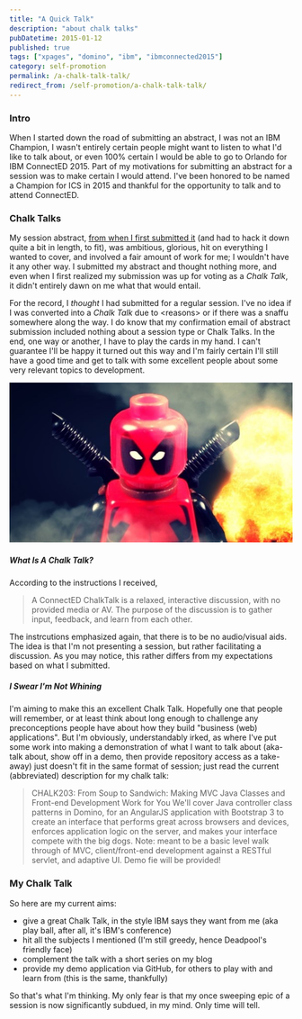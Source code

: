 ```yaml
---
title: "A Quick Talk"
description: "about chalk talks"
pubDatetime: 2015-01-12
published: true
tags: ["xpages", "domino", "ibm", "ibmconnected2015"]
category: self-promotion
permalink: /a-chalk-talk-talk/
redirect_from: /self-promotion/a-chalk-talk-talk/
---
```


### Intro

When I started down the road of submitting an abstract, I was not an IBM Champion, I wasn't entirely certain people might want to listen to what I'd like to talk about, or even 100% certain I would be able to go to Orlando for IBM ConnectED 2015. Part of my motivations for submitting an abstract for a session was to make certain I would attend. I've been honored to be named a Champion for ICS in 2015 and thankful for the opportunity to talk and to attend ConnectED.

### Chalk Talks

My session abstract, [from when I first submitted it](/self-promotion/vote-for-me/) (and had to hack it down quite a bit in length, to fit), was ambitious, glorious, hit on everything I wanted to cover, and involved a fair amount of work for me; I wouldn't have it any other way. I submitted my abstract and thought nothing more, and even when I first realized my submission was up for voting as a _Chalk Talk_, it didn't entirely dawn on me what that would entail.

For the record, I _thought_ I had submitted for a regular session. I've no idea if I was converted into a _Chalk Talk_ due to &lt;reasons&gt; or if there was a snaffu somewhere along the way. I do know that my confirmation email of abstract submission included nothing about a session type or Chalk Talks. In the end, one way or another, I have to play the cards in my hand. I can't guarantee I'll be happy it turned out this way and I'm fairly certain I'll still have a good time and get to talk with some excellent people about some very relevant topics to development.

![where are my chimichangas?!](./images/angry-deadpool.jpg)

##### What Is A Chalk Talk?

According to the instructions I received,

> A ConnectED ChalkTalk is a relaxed, interactive discussion, with no provided media or AV. The purpose of the discussion is to gather input, feedback, and learn from each other.

The instrcutions emphasized again, that there is to be no audio/visual aids. The idea is that I'm not presenting a session, but rather facilitating a discussion. As you may notice, this rather differs from my expectations based on what I submitted.

##### I Swear I'm Not Whining

I'm aiming to make this an excellent Chalk Talk. Hopefully one that people will remember, or at least think about long enough to challenge any preconceptions people have about how they build "business (web) applications". But I'm obviously, understandably irked, as where I've put some work into making a demonstration of what I want to talk about (aka- talk about, show off in a demo, then provide repository access as a take-away) just doesn't fit in the same format of session; just read the current (abbreviated) description for my chalk talk:

> CHALK203: From Soup to Sandwich: Making MVC Java Classes and Front-end Development Work for You
> We'll cover Java controller class patterns in Domino, for an AngularJS application with Bootstrap 3 to create an interface that performs great across browsers and devices, enforces application logic on the server, and makes your interface compete with the big dogs. Note: meant to be a basic level walk through of MVC, client/front-end development against a RESTful servlet, and adaptive UI. Demo fie will be provided!

### My Chalk Talk

So here are my current aims:

- give a great Chalk Talk, in the style IBM says they want from me (aka play ball, after all, it's IBM's conference)
- hit all the subjects I mentioned (I'm still greedy, hence Deadpool's friendly face)
- complement the talk with a short series on my blog
- provide my demo application via GitHub, for others to play with and learn from (this is the same, thankfully)

So that's what I'm thinking. My only fear is that my once sweeping epic of a session is now significantly subdued, in my mind. Only time will tell.
